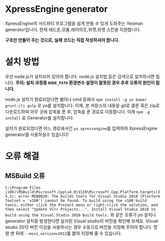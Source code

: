 # XpressEngine generator

XpressEngine의 서드파티 프로그램을 쉽게 만들 수 있게 도와주는 Yeoman generator입니다.
현재 애드온,모듈,레이아웃,위젯,위젯 스킨을 지원합니다.

__구조만 만들어 주는 것으로, 실제 코드는 직접 작성하셔야 합니다.__

# 설치 방법
우선 node.js가 설치되어 있어야 합니다. node.js 설치법 등은 검색으로 설치하시면 됩니다.
__주의: 설치 과정중 `NODE_PATH` 환경변수 설정이 잘못된 경우 추후 오류의 원인이 됩니다.__

node.js 설치가 완료되었다면 쉘이나 cmd 등에서 `npm install -g yo bower grunt-cli gulp` 로 yo를 설치합니다.
이제, 본 저장소의 내용을 git로 클론 혹은 zip로 다운로드하여 아무 곳에 압축을 푼 후, 압축을 푼 경로로 이동합니다.
이제 `npm -g install` 로 Generator를 설치합니다.

설치가 완료되었다면 어느 경로에서건 `yo xpressengine`를 입력하여 XpressEngine generator를 사용하실수 있습니다!

# 오류 해결
## MSBuild 오류
`C:\Program Files (x86)\MSBuild\Microsoft.Cpp\v4.0\V110\Microsoft.Cpp.Platform.targets(35,5): error MSB8020: The builds tools for Visual Studio 2010 (Platform Toolset = 'v100') cannot be found. To build using the v100 build tools, either click the Project menu or right-click the solution, and then select "Update VC++ Projects...". Install Visual Studio 2010 to build using the Visual Studio 2010 build tools.` 와 같은 오류가 yo 설치나 generator 설치중 발생한다면 설치된 Visual studio의 버전을 확인해 보세요. Visual studio 2012 버전 이상을 사용하시는 경우 수동으로 버전을 지정해 주어야 합니다.
명령 맨 뒤에 `--msvs_version=2012`를 붙여 지정해 줄 수 있습니다.
